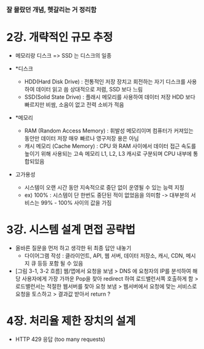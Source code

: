 ### 잘 몰랐던 개념, 헷갈리는 거 정리함

# 2강. 개략적인 규모 추정
- 메모리랑 디스크 => SSD 는 디스크의 일종
- *디스크
  - HDD(Hard Disk Drive) : 전통적인 저장 장치고 회전하는 자기 디스크를 사용하여 데이터 읽고 씀
                           상대적으로 저렴, SSD 보다 느림
  - SSD(Solid State Drive) : 플래시 메모리를 사용하여 데이터 저장
                             HDD 보다 빠르지만 비쌈, 소음이 없고 전력 소비가 적음
- *메모리
  - RAM (Random Access Memory) : 휘발성 메모리이며 컴퓨터가 커져있는 동안만 데이터 저장
                                 매우 빠르나 영구저장 용은 아님
  - 캐시 메모리 (Cache Memory) : CPU 와 RAM 사이에서 데이터 접근 속도를 높이기 위해 사용되는 고속 메모리
                              L1, L2, L3 캐시로 구분되며 CPU 내부에 통합되있음
  
- 고가용성
  - 시스템이 오랜 시간 동안 지속적으로 중단 없이 운영될 수 있는 능력 지칭
  - ex) 100% : 시스템이 단 한번도 중단된 적이 없었음을 의미함 -> 대부분의 서비스는 99% - 100% 사이의 값을 가짐

# 3강. 시스템 설계 면접 공략법
- 올바른 질문을 먼저 하고 생각한 뒤 최종 답안 내놓기
  - 다이어그램 작성 : 클라이언트, API, 웹 서버, 데이터 저장소, 캐시, CDN, 메시지 큐 등등 포함 될 수 있음
- [그림 3-1, 3-2 흐름] 웹/앱에서 요청을 보냄 > DNS 에 요청자의 IP를 분석하여 해당 사용자에게 가장 가까운 Pop을 찾아 redirect 하여 로드밸런서쪽 호출하게 함
                    > 로드밸런서는 적절한 웹서버를 찾아 요청 보냄 > 웹서버에서 요청에 맞는 서비스로 요청을 토스하고 > 결과값 받아서 return ?


# 4장. 처리율 제한 장치의 설계
- HTTP 429 응답 (too many requests) 